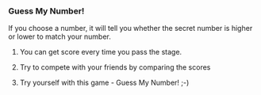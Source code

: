 ### Guess My Number!

If you choose a number, it will tell you whether the secret number is higher or lower to match your number.

1. You can get score every time you pass the stage.

2. Try to compete with your friends by comparing the scores

3. Try yourself with this game - Guess My Number! ;-)
